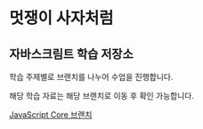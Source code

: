 # 멋쟁이 사자처럼
## 자바스크림트 학습 저장소

학습 주제별로 브랜치를 나누어 수업을 진행합니다.

해당 학습 자료는 해당 브랜치로 이동 후 확인 가능합니다.

[JavaScript Core 브랜치](https://www.naver.com)